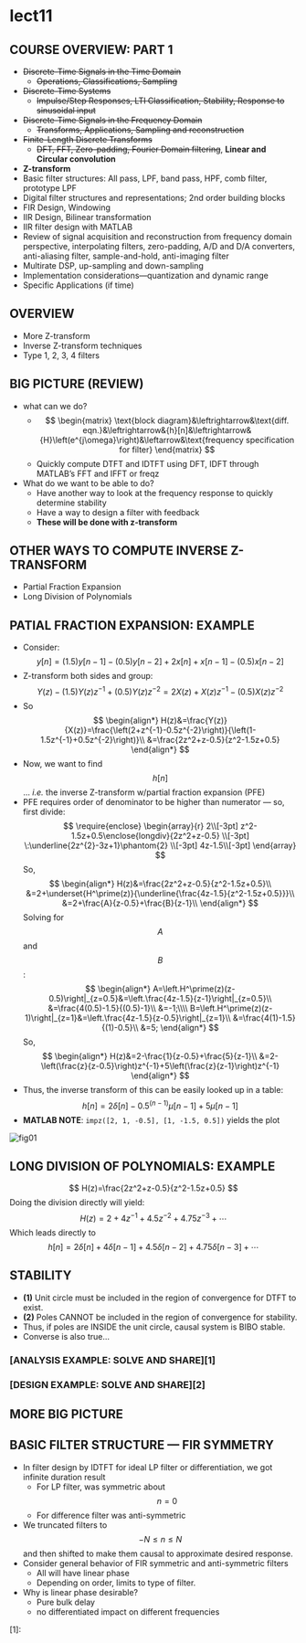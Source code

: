 # lect11

## COURSE OVERVIEW: PART 1
- ~~Discrete-Time Signals in the Time Domain~~
	- ~~Operations, Classifications, Sampling~~
- ~~Discrete-Time Systems~~
	- ~~Impulse/Step Responses, LTI Classification, Stability, Response to sinusoidal input~~
- ~~Discrete-Time Signals in the Frequency Domain~~
	- ~~Transforms, Applications, Sampling and reconstruction~~
- ~~Finite-Length Discrete Transforms~~
	- ~~DFT, FFT, Zero-padding, Fourier Domain filtering~~, __Linear and Circular convolution__
- __Z-transform__
- Basic filter structures: All pass, LPF, band pass, HPF, comb filter, prototype LPF
- Digital filter structures and representations; 2nd order building blocks
- FIR Design, Windowing
- IIR Design, Bilinear transformation
- IIR filter design with MATLAB
- Review of signal acquisition and reconstruction from frequency domain perspective, interpolating filters, zero-padding, A/D and D/A converters, anti-aliasing filter, sample-and-hold, anti-imaging filter
- Multirate DSP, up-sampling and down-sampling
- Implementation considerations—quantization and dynamic range
- Specific Applications (if time)


## OVERVIEW
- More Z-transform
- Inverse Z-transform techniques
- Type 1, 2, 3, 4 filters


## BIG PICTURE (REVIEW)
- what can we do?
	- $$
	\begin{matrix}
	\text{block diagram}&\leftrightarrow&\text{diff. eqn.}&\leftrightarrow&{h}[n]&\leftrightarrow&{H}\left(e^{j\omega}\right)&\leftarrow&\text{frequency specification for filter}
	\end{matrix}
	$$
	- Quickly compute DTFT and IDTFT using DFT, IDFT through MATLAB’s FFT and IFFT or freqz
- What do we want to be able to do?
	- Have another way to look at the frequency response to quickly determine stability
	- Have a way to design a filter with feedback
	- __These will be done with z-transform__


## OTHER WAYS TO COMPUTE INVERSE Z-TRANSFORM
- Partial Fraction Expansion
- Long Division of Polynomials


## PATIAL FRACTION EXPANSION: EXAMPLE
- Consider:
$$
y[n]=(1.5)y[n-1]-(0.5)y[n-2]+2x[n]+x[n-1]-(0.5)x[n-2]
$$
- Z-transform both sides and group:
$$
Y(z)-(1.5)Y(z)z^{-1}+(0.5)Y(z)z^{-2}=2X(z)+X(z)z^{-1}-(0.5)X(z)z^{-2}
$$
- So
$$
\begin{align*}
H(z)&=\frac{Y(z)}{X(z)}=\frac{\left(2+z^{-1}-0.5z^{-2}\right)}{\left(1-1.5z^{-1}+0.5z^{-2}\right)}\\
&=\frac{2z^2+z-0.5}{z^2-1.5z+0.5}
\end{align*}
$$
- Now, we want to find $$h[n]$$... *i.e.* the inverse Z-transform w/partial fraction expansion (PFE)
- PFE requires order of denominator to be higher than numerator — so, first divide:
$$
\require{enclose}
\begin{array}{r}
2\\[-3pt]
z^2-1.5z+0.5\enclose{longdiv}{2z^2+z-0.5} \\[-3pt]
\:\underline{2z^{2}-3z+1}\phantom{2} \\[-3pt]
4z-1.5\\[-3pt]
\end{array}
$$
So,
$$
\begin{align*}
H(z)&=\frac{2z^2+z-0.5}{z^2-1.5z+0.5}\\
&=2+\underset{H^\prime(z)}{\underline{\frac{4z-1.5}{z^2-1.5z+0.5}}}\\
&=2+\frac{A}{z-0.5}+\frac{B}{z-1}\\
\end{align*}
$$
Solving for $$A$$ and $$B$$:
$$
\begin{align*}
A=\left.H^\prime(z)(z-0.5)\right|_{z=0.5}&=\left.\frac{4z-1.5}{z-1}\right|_{z=0.5}\\
&=\frac{4(0.5)-1.5}{(0.5)-1}\\
&=-1;\\\\
B=\left.H^\prime(z)(z-1)\right|_{z=1}&=\left.\frac{4z-1.5}{z-0.5}\right|_{z=1}\\
&=\frac{4(1)-1.5}{(1)-0.5}\\
&=5;
\end{align*}
$$
So,
$$
\begin{align*}
H(z)&=2-\frac{1}{z-0.5}+\frac{5}{z-1}\\
&=2-\left(\frac{z}{z-0.5}\right)z^{-1}+5\left(\frac{z}{z-1}\right)z^{-1}
\end{align*}
$$
- Thus, the inverse transform of this can be easily looked up in a table:
$$
h[n]=2\delta[n]-0.5^{(n-1)}\mu[n-1]+5\mu[n-1]
$$
- __MATLAB NOTE__: `impz([2, 1, -0.5], [1, -1.5, 0.5])` yields the plot

![fig01]()


## LONG DIVISION OF POLYNOMIALS: EXAMPLE
$$
H(z)=\frac{2z^2+z-0.5}{z^2-1.5z+0.5}
$$
Doing the division directly will yield:
$$
H(z)=2+4z^{-1}+4.5z^{-2}+4.75z^{-3}+\cdots
$$
Which leads directly to
$$
h[n]=2\delta[n]+4\delta[n-1]+4.5\delta[n-2]+4.75\delta[n-3]+\cdots
$$


## STABILITY
- __(1)__ Unit circle must be included in the region of convergence for DTFT to exist.
- __(2)__ Poles CANNOT be included in the region of convergence for stability.
- Thus, if poles are INSIDE the unit circle, causal system is BIBO stable.
- Converse is also true...


### [ANALYSIS EXAMPLE: SOLVE AND SHARE][1]

### [DESIGN EXAMPLE: SOLVE AND SHARE][2]

## MORE BIG PICTURE

## BASIC FILTER STRUCTURE — FIR SYMMETRY
- In filter design by IDTFT for ideal LP filter or differentiation, we got infinite duration result 
	- For LP filter, was symmetric about $$n=0$$
	- For difference filter was anti-symmetric
- We truncated filters to $$-N\leq{n}\leq{N}$$ and then shifted to make them causal to approximate desired response.
- Consider general behavior of FIR symmetric and anti-symmetric filters 
	- All will have linear phase
	- Depending on order, limits to type of filter.
- Why is linear phase desirable?
	- Pure bulk delay 
	- no differentiated impact on different frequencies

[1]: 


